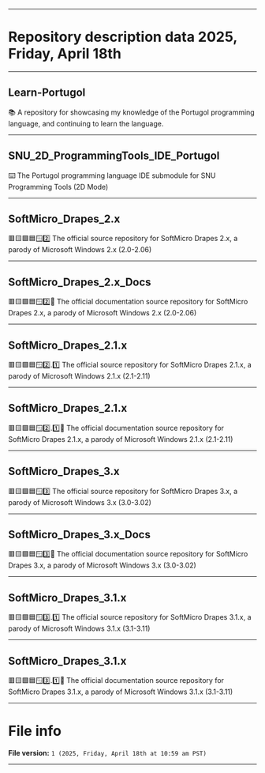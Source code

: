 
***

# Repository description data 2025, Friday, April 18th

---

## Learn-Portugol

📚️ A repository for showcasing my knowledge of the Portugol programming language, and continuing to learn the language. 

---

## SNU_2D_ProgrammingTools_IDE_Portugol

⌨️ The Portugol programming language IDE submodule for SNU Programming Tools (2D Mode)

---

## SoftMicro_Drapes_2.x

🟥️🟨️🟩️🟦️🪟️2️⃣️ The official source repository for SoftMicro Drapes 2.x, a parody of Microsoft Windows 2.x (2.0-2.06)

---

## SoftMicro_Drapes_2.x_Docs

🟥️🟨️🟩️🟦️🪟️2️⃣️📖️ The official documentation source repository for SoftMicro Drapes 2.x, a parody of Microsoft Windows 2.x (2.0-2.06)

---

## SoftMicro_Drapes_2.1.x

🟥️🟨️🟩️🟦️🪟️2️⃣️.1️⃣️ The official source repository for SoftMicro Drapes 2.1.x, a parody of Microsoft Windows 2.1.x (2.1-2.11)

---

## SoftMicro_Drapes_2.1.x

🟥️🟨️🟩️🟦️🪟️2️⃣️.1️⃣️📖️ The official documentation source repository for SoftMicro Drapes 2.1.x, a parody of Microsoft Windows 2.1.x (2.1-2.11)

---

## SoftMicro_Drapes_3.x

🟥️🟨️🟩️🟦️🪟️3️⃣️ The official source repository for SoftMicro Drapes 3.x, a parody of Microsoft Windows 3.x (3.0-3.02)

---

## SoftMicro_Drapes_3.x_Docs

🟥️🟨️🟩️🟦️🪟️3️⃣️📖️ The official documentation source repository for SoftMicro Drapes 3.x, a parody of Microsoft Windows 3.x (3.0-3.02)

---

## SoftMicro_Drapes_3.1.x

🟥️🟨️🟩️🟦️🪟️3️⃣️.1️⃣️ The official source repository for SoftMicro Drapes 3.1.x, a parody of Microsoft Windows 3.1.x (3.1-3.11)

---

## SoftMicro_Drapes_3.1.x

🟥️🟨️🟩️🟦️🪟️3️⃣️.1️⃣️📖️ The official documentation source repository for SoftMicro Drapes 3.1.x, a parody of Microsoft Windows 3.1.x (3.1-3.11)

***

# File info

**File version:** `1 (2025, Friday, April 18th at 10:59 am PST)`

***

